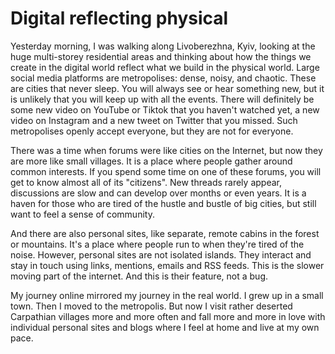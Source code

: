 # Digital reflecting physical

Yesterday morning, I was walking along Livoberezhna, Kyiv, looking at the huge multi-storey residential areas and thinking about how the things we create in the digital world reflect what we build in the physical world. Large social media platforms are metropolises: dense, noisy, and chaotic. These are cities that never sleep. You will always see or hear something new, but it is unlikely that you will keep up with all the events. There will definitely be some new video on YouTube or Tiktok that you haven't watched yet, a new video on Instagram and a new tweet on Twitter that you missed. Such metropolises openly accept everyone, but they are not for everyone.

There was a time when forums were like cities on the Internet, but now they are more like small villages. It is a place where people gather around common interests. If you spend some time on one of these forums, you will get to know almost all of its "citizens". New threads rarely appear, discussions are slow and can develop over months or even years. It is a haven for those who are tired of the hustle and bustle of big cities, but still want to feel a sense of community.

And there are also personal sites, like separate, remote cabins in the forest or mountains. It's a place where people run to when they're tired of the noise. However, personal sites are not isolated islands. They interact and stay in touch using links, mentions, emails and RSS feeds. This is the slower moving part of the internet. And this is their feature, not a bug.

My journey online mirrored my journey in the real world. I grew up in a small town. Then I moved to the metropolis. But now I visit rather deserted Carpathian villages more and more often and fall more and more in love with individual personal sites and blogs where I feel at home and live at my own pace.
